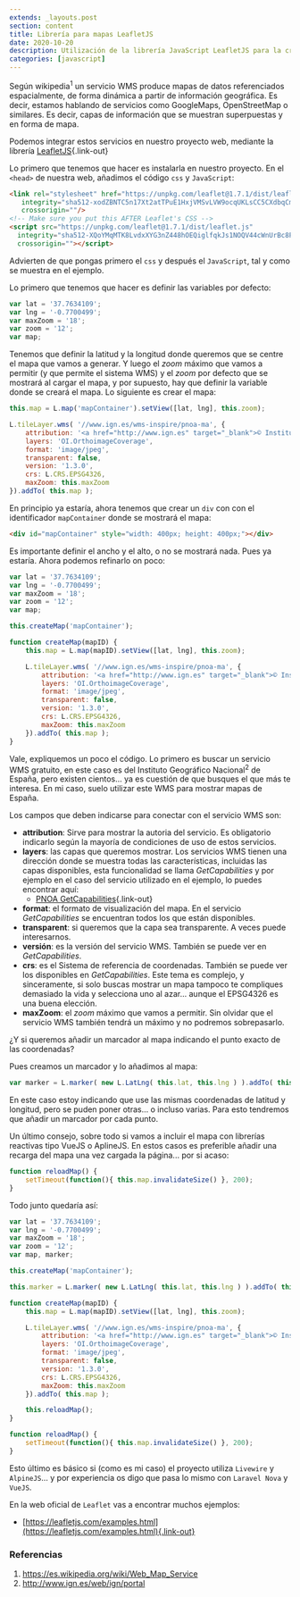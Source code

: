 ```yaml
---
extends: _layouts.post
section: content
title: Librería para mapas LeafletJS
date: 2020-10-20
description: Utilización de la librería JavaScript LeafletJS para la creación de mapas a través de servicios WMS.
categories: [javascript]
---
```


Según wikipedia<sup>1</sup> un servicio WMS produce mapas de datos referenciados espacialmente, de forma dinámica a partir de información geográfica. Es decir, estamos hablando de servicios como GoogleMaps, OpenStreetMap o similares. Es decir, capas de información que se muestran superpuestas y en forma de mapa.

Podemos integrar estos servicios en nuestro proyecto web, mediante la librería [LeafletJS](https://leafletjs.com/){.link-out}

Lo primero que tenemos que hacer es instalarla en nuestro proyecto. En el `<head>` de nuestra web, añadimos el código `css` y `JavaScript`:

```html 
<link rel="stylesheet" href="https://unpkg.com/leaflet@1.7.1/dist/leaflet.css"
   integrity="sha512-xodZBNTC5n17Xt2atTPuE1HxjVMSvLVW9ocqUKLsCC5CXdbqCmblAshOMAS6/keqq/sMZMZ19scR4PsZChSR7A=="
   crossorigin=""/>
<!-- Make sure you put this AFTER Leaflet's CSS -->
<script src="https://unpkg.com/leaflet@1.7.1/dist/leaflet.js"
  integrity="sha512-XQoYMqMTK8LvdxXYG3nZ448hOEQiglfqkJs1NOQV44cWnUrBc8PkAOcXy20w0vlaXaVUearIOBhiXZ5V3ynxwA=="
  crossorigin=""></script>
```

Advierten de que pongas primero el `css` y después el `JavaScript`, tal y como se muestra en el ejemplo.

Lo primero que tenemos que hacer es definir las variables por defecto:

```javascript
var lat = '37.7634109';
var lng = '-0.7700499';
var maxZoom = '18';
var zoom = '12';
var map;
```

Tenemos que definir la latitud y la longitud donde queremos que se centre el mapa que vamos a generar. Y luego el *zoom* máximo que vamos a permitir (y que permite el sistema WMS) y el *zoom* por defecto que se mostrará al cargar el mapa, y por supuesto, hay que definir la variable donde se creará el mapa. Lo siguiente es crear el mapa:

```javascript
this.map = L.map('mapContainer').setView([lat, lng], this.zoom);

L.tileLayer.wms( '//www.ign.es/wms-inspire/pnoa-ma', {
    attribution: '<a href="http://www.ign.es" target="_blank">© Instituto Geográfico Nacional</a>',
    layers: 'OI.OrthoimageCoverage',
    format: 'image/jpeg',
    transparent: false,
    version: '1.3.0',
    crs: L.CRS.EPSG4326,
    maxZoom: this.maxZoom
}).addTo( this.map );
```

En principio ya estaría, ahora tenemos que crear un `div` con con el identificador `mapContainer` donde se mostrará el mapa:

```html
<div id="mapContainer" style="width: 400px; height: 400px;"></div>
```

Es importante definir el ancho y el alto, o no se mostrará nada. Pues ya estaría. Ahora podemos refinarlo on poco:

```javascript
var lat = '37.7634109';
var lng = '-0.7700499';
var maxZoom = '18';
var zoom = '12';
var map;

this.createMap('mapContainer');

function createMap(mapID) {
    this.map = L.map(mapID).setView([lat, lng], this.zoom);

    L.tileLayer.wms( '//www.ign.es/wms-inspire/pnoa-ma', {
        attribution: '<a href="http://www.ign.es" target="_blank">© Instituto Geográfico Nacional</a>',
        layers: 'OI.OrthoimageCoverage',
        format: 'image/jpeg',
        transparent: false,
        version: '1.3.0',
        crs: L.CRS.EPSG4326,
        maxZoom: this.maxZoom
    }).addTo( this.map );
}
```

Vale, expliquemos un poco el código. Lo primero es buscar un servicio WMS gratuito, en este caso es del Instituto Geográfico Nacional<sup>2</sup> de España, pero existen cientos... ya es cuestión de que busques el que más te interesa. En mi caso, suelo utilizar este WMS para mostrar mapas de España. 

Los campos que deben indicarse para conectar con el servicio WMS son:

- **attribution**: Sirve para mostrar la autoria del servicio. Es obligatorio indicarlo según la mayoría de condiciones de uso de estos servicios.
- **layers**: las capas que queremos mostrar. Los servicios WMS tienen una dirección donde se muestra todas las características, incluidas las capas disponibles, esta funcionalidad se llama *GetCapabilities* y por ejemplo en el caso del servicio utilizado en el ejemplo, lo puedes encontrar aquí: 
    + [PNOA GetCapabilities](https://www.ign.es/wms-inspire/pnoa-ma?request=GetCapabilities&service=WMS){.link-out}
- **format**: el formato de visualización del mapa. En el servicio *GetCapabilities* se encuentran todos los que están disponibles.
- **transparent**: si queremos que la capa sea transparente. A veces puede interesarnos.
- **versión**: es la versión del servicio WMS. También se puede ver en *GetCapabilities*.
- **crs**: es el Sistema de referencia de coordenadas. También se puede ver los disponibles en *GetCapabilities*. Este tema es complejo, y sinceramente, si solo buscas mostrar un mapa tampoco te compliques demasiado la vida y selecciona uno al azar... aunque el EPSG4326 es una buena elección.
- **maxZoom**: el *zoom* máximo que vamos a permitir. Sin olvidar que el servicio WMS también tendrá un máximo y no podremos sobrepasarlo.

¿Y si queremos añadir un marcador al mapa indicando el punto exacto de las coordenadas?

Pues creamos un marcador y lo añadimos al mapa:

```javascript
var marker = L.marker( new L.LatLng( this.lat, this.lng ) ).addTo( this.map );
```

En este caso estoy indicando que use las mismas coordenadas de latitud y longitud, pero se puden poner otras... o incluso varias. Para esto tendremos que añadir un marcador por cada punto.

Un último consejo, sobre todo si vamos a incluir el mapa con librerías reactivas tipo VueJS o AplineJS. En estos casos es preferible añadir una recarga del mapa una vez cargada la página... por si acaso:

```javascript
function reloadMap() {
    setTimeout(function(){ this.map.invalidateSize() }, 200);
}
```

Todo junto quedaría así:

```javascript
var lat = '37.7634109';
var lng = '-0.7700499';
var maxZoom = '18';
var zoom = '12';
var map, marker;

this.createMap('mapContainer');

this.marker = L.marker( new L.LatLng( this.lat, this.lng ) ).addTo( this.map );

function createMap(mapID) {
    this.map = L.map(mapID).setView([lat, lng], this.zoom);

    L.tileLayer.wms( '//www.ign.es/wms-inspire/pnoa-ma', {
        attribution: '<a href="http://www.ign.es" target="_blank">© Instituto Geográfico Nacional</a>',
        layers: 'OI.OrthoimageCoverage',
        format: 'image/jpeg',
        transparent: false,
        version: '1.3.0',
        crs: L.CRS.EPSG4326,
        maxZoom: this.maxZoom
    }).addTo( this.map );

    this.reloadMap();
}

function reloadMap() {
    setTimeout(function(){ this.map.invalidateSize() }, 200);
}
```

Esto último es básico si (como es mi caso) el proyecto utiliza `Livewire` y `AlpineJS`... y por experiencia os digo que pasa lo mismo con `Laravel Nova` y `VueJS`.

En la web oficial de `Leaflet` vas a encontrar muchos ejemplos:

+ [https://leafletjs.com/examples.html](https://leafletjs.com/examples.html){.link-out}

### Referencias 

1. https://es.wikipedia.org/wiki/Web_Map_Service
2. http://www.ign.es/web/ign/portal
